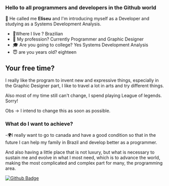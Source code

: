 ### Hello to all programmers and developers in the Github world

👋 He called me **Eliseu** and I'm introducing myself as a Developer and studying as a Systems Development Analysis.

- 🧳Where I live ? Brazilian 
- 💼 My profession? Currently Programmer and Graphic Designer
- 🎓 Are you going to college? Yes Systems Development Analysis
- 😇 are you years old? eighteen

## Your free time?

I really like the program to invent new and expressive things, especially in the Graphic Designer part, I like to travel a lot in arts and try different things.

Also most of my time still can't change, I spend playing League of legends. Sorry!

Obs -> I intend to change this as soon as possible.

### What do I want to achieve?

-🌍I really want to go to canada and have a good condition so that in the future I can help my family in Brazil and develop better as a programmer.

And also having a little place that is not luxury, but what is necessary to sustain me and evolve in what I most need, which is to advance the world, making the most complicated and complex part for many, the programming area.

[![Github Badge](https://img.shields.io/badge/-Github-000?style=flat-square&logo=Github&logoColor=white&link=https://github.com/hastedPy)](https://github.com/hastedPy)
<!--
**hastedPy/hastedPy** is a ✨ _special_ ✨ repository because its `README.md` (this file) appears on your GitHub profile.

Here are some ideas to get you started:

- 🔭 I’m currently working on ...
- 🌱 I’m currently learning ...
- 👯 I’m looking to collaborate on ...
- 🤔 I’m looking for help with ...
- 💬 Ask me about ...
- 📫 How to reach me: ...
- 😄 Pronouns: ...
- ⚡ Fun fact: ...
-->
